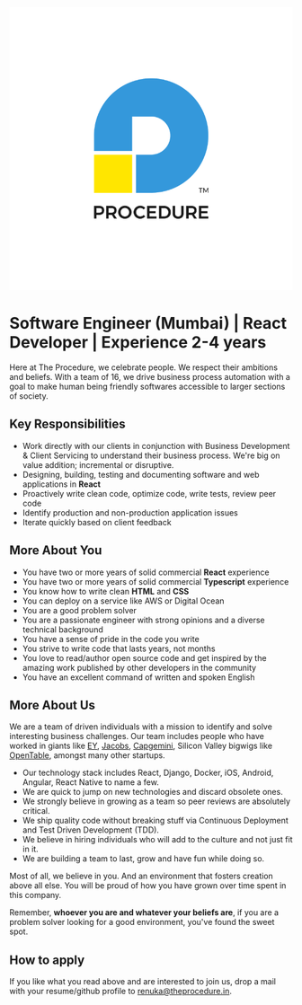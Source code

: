 ![Procedure][logo]

# Software Engineer (Mumbai) | React Developer | Experience 2-4 years

Here at The Procedure, we celebrate people. We respect their ambitions and beliefs. With a team of 16, we drive business process automation with a goal to make human being friendly softwares accessible to larger sections of society.

## Key Responsibilities

- Work directly with our clients in conjunction with Business Development & Client Servicing to understand their business process. We're big on value addition; incremental or disruptive.
- Designing, building, testing and documenting software and web applications in **React**
- Proactively write clean code, optimize code, write tests, review peer code
- Identify production and non-production application issues
- Iterate quickly based on client feedback

## More About You

- You have two or more years of solid commercial **React** experience
- You have two or more years of solid commercial **Typescript** experience
- You know how to write clean **HTML** and **CSS**
- You can deploy on a service like AWS or Digital Ocean
- You are a good problem solver
- You are a passionate engineer with strong opinions and a diverse technical background
- You have a sense of pride in the code you write
- You strive to write code that lasts years, not months
- You love to read/author open source code and get inspired by the amazing work published by other developers in the community
- You have an excellent command of written and spoken English

## More About Us

We are a team of driven individuals with a mission to identify and solve interesting business challenges. Our team includes people who have worked in giants like [EY][ey-website], [Jacobs][jacobs-website], [Capgemini][capgemini-website], Silicon Valley bigwigs like [OpenTable][ot-website], amongst many other startups.

- Our technology stack includes React, Django, Docker, iOS, Android, Angular, React Native to name a few.
- We are quick to jump on new technologies and discard obsolete ones.
- We strongly believe in growing as a team so peer reviews are absolutely critical.
- We ship quality code without breaking stuff via Continuous Deployment and Test Driven Development (TDD).
- We believe in hiring individuals who will add to the culture and not just fit in it.
- We are building a team to last, grow and have fun while doing so.

Most of all, we believe in you. And an environment that fosters creation above all else. You will be proud of how you have grown over time spent in this company.

Remember, **whoever you are and whatever your beliefs are**, if you are a problem solver looking for a good environment, you've found the sweet spot.

## How to apply

If you like what you read above and are interested to join us, drop a mail with your resume/github profile to [renuka@theprocedure.in][mail-address].

[mail-address]: mailto:renuka@theprocedure.in
[logo]: logo.png 'Procedure'
[ey-website]: http://www.ey.com/
[ot-website]: http://www.opentable.com/
[jacobs-website]: http://www.jacobs.com/
[capgemini-website]: http://www.capgemini.com/
